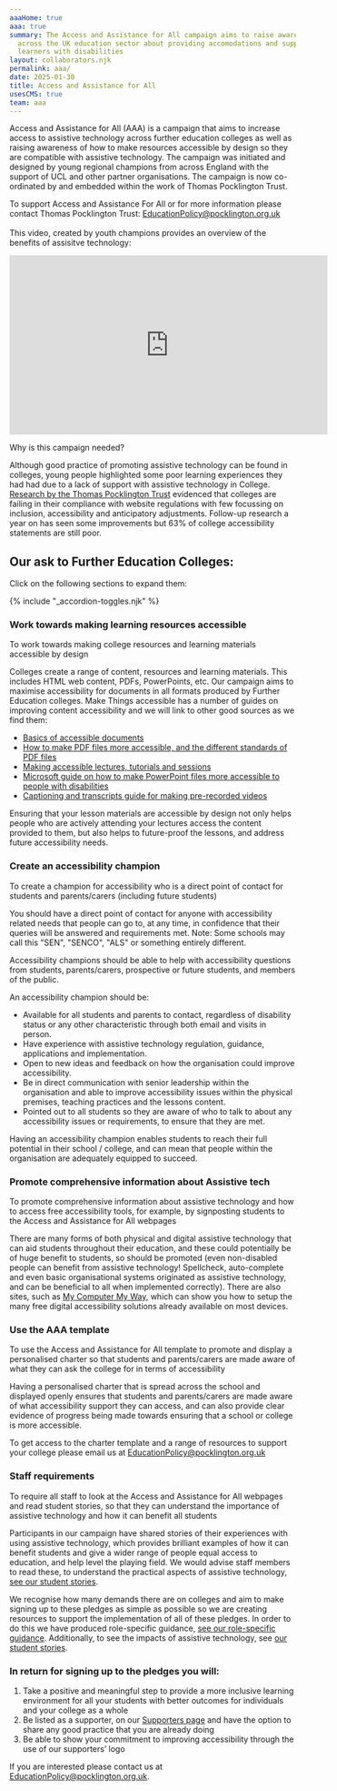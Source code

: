 ```yaml
---
aaaHome: true
aaa: true
summary: The Access and Assistance for All campaign aims to raise awareness
  across the UK education sector about providing accomodations and support for
  learners with disabilities
layout: collaborators.njk
permalink: aaa/
date: 2025-01-30
title: Access and Assistance for All
usesCMS: true
team: aaa
---
```

Access and Assistance for All (AAA) is a campaign that aims to increase access to assistive technology across further education colleges as well as raising awareness of how to make resources accessible by design so they are compatible with assistive technology. The campaign was initiated and designed by young regional champions from across England with the support of UCL and other partner organisations. The campaign is now co-ordinated by and embedded within the work of Thomas Pocklington Trust.

To support Access and Assistance For All or for more information please contact Thomas Pocklington Trust: [EducationPolicy@pocklington.org.uk](<>)\
\
This video, created by youth champions provides an overview of the benefits of assisitve technology:

<iframe width="560" height="315" src="https://www.youtube-nocookie.com/embed/r2yRs4DejyA" title="YouTube video player" frameborder="0" allow="accelerometer; autoplay; clipboard-write; encrypted-media; gyroscope; picture-in-picture;" allowfullscreen></iframe>

Why is this campaign needed?

Although good practice of promoting assistive technology can be found in colleges, young people highlighted some poor learning experiences they had had due to a lack of support with assistive technology in College. [Research by the Thomas Pocklington Trust](https://www.pocklington-trust.org.uk/student-support/professionals/technology-and-accessibility-in-fe-research/) evidenced that colleges are failing in their compliance with website regulations with few focussing on inclusion, accessibility and anticipatory adjustments. Follow-up research a year on has seen some improvements but 63% of college accessibility statements are still poor.

## Our ask to Further Education Colleges:

Click on the following sections to expand them:

<div class="accs__container flex--start">
{% include "_accordion-toggles.njk" %}

<h3 class="accordion">Work towards making learning resources accessible</h3>
<div class="accordion__panel">
<div>

To work towards making college resources and learning materials accessible by design

Colleges create a range of content, resources and learning materials. This includes HTML web content, PDFs, PowerPoints, etc. Our campaign aims to maximise accessibility for documents in all formats produced by Further Education colleges. Make Things accessible has a number of guides on improving content accessibility and we will link to other good sources as we find them:

* [Basics of accessible documents](https://www.makethingsaccessible.com/guides/accessible-document-basics/)
* [How to make PDF files more accessible, and the different standards of PDF files](https://www.makethingsaccessible.com/guides/pdf-standards-and-how-they-differ-in-terms-of-accessibility/)
* [Making accessible lectures, tutorials and sessions](https://www.makethingsaccessible.com/guides/accessible-lectures-tutorials-and-sessions/)
* [Microsoft guide on how to make PowerPoint files more accessible to people with disabilities](https://support.microsoft.com/en-us/office/make-your-powerpoint-presentations-accessible-to-people-with-disabilities-6f7772b2-2f33-4bd2-8ca7-dae3b2b3ef25)
* [Captioning and transcripts guide for making pre-recorded videos](https://www.makethingsaccessible.com/guides/captions-and-transcripts-for-use-in-content/)

Ensuring that your lesson materials are accessible by design not only helps people who are actively attending your lectures access the content provided to them, but also helps to future-proof the lessons, and address future accessibility needs.

</div>
</div>

<h3 class="accordion">Create an accessibility champion</h3>
<div class="accordion__panel">
<div>

To create a champion for accessibility who is a direct point of contact for students and parents/carers (including future students)

You should have a direct point of contact for anyone with accessibility related needs that people can go to, at any time, in confidence that their queries will be answered and requirements met. Note: Some schools may call this "SEN", "SENCO", "ALS" or something entirely different.

Accessibility champions should be able to help with accessibility questions from students, parents/carers, prospective or future students, and members of the public.

An accessibility champion should be:

* Available for all students and parents to contact, regardless of disability status or any other characteristic through both email and visits in person.
* Have experience with assistive technology regulation, guidance, applications and implementation.
* Open to new ideas and feedback on how the organisation could improve accessibility.
* Be in direct communication with senior leadership within the organisation and able to improve accessibility issues within the physical premises, teaching practices and the lessons content.
* Pointed out to all students so they are aware of who to talk to about any accessibility issues or requirements, to ensure that they are met.

Having an accessibility champion enables students to reach their full potential in their school / college, and can mean that people within the organisation are adequately equipped to succeed.

</div>
</div>

<h3 class="accordion">Promote comprehensive information about Assistive tech</h3>
<div class="accordion__panel">
<div>

To promote comprehensive information about assistive technology and how to access free accessibility tools, for example, by signposting students to the Access and Assistance for All webpages

There are many forms of both physical and digital assistive technology that can aid students throughout their education, and these could potentially be of huge benefit to students, so should be promoted (even non-disabled people can benefit from assistive technology! Spellcheck, auto-complete and even basic organisational systems originated as assistive technology, and can be beneficial to all when implemented correctly). There are also sites, such as [My Computer My Way](https://mcmw.abilitynet.org.uk/), which can show you how to setup the many free digital accessibility solutions already available on most devices.

</div>
</div>

<h3 class="accordion">Use the AAA template</h3>
<div class="accordion__panel">
<div>

To use the Access and Assistance for All template to promote and display a personalised charter so that students and parents/carers are made aware of what they can ask the college for in terms of accessibility

Having a personalised charter that is spread across the school and displayed openly ensures that students and parents/carers are made aware of what accessibility support they can access, and can also provide clear evidence of progress being made towards ensuring that a school or college is more accessible.

To get access to the charter template and a range of resources to support your college please email us at [EducationPolicy@pocklington.org.uk](mailto:EducationPolicy@pocklington.org.uk)

</div>
</div>

<h3 class="accordion">Staff requirements</h3>
<div class="accordion__panel">
<div>

To require all staff to look at the Access and Assistance for All webpages and read student stories, so that they can understand the importance of assistive technology and how it can benefit all students

Participants in our campaign have shared stories of their experiences with using assistive technology, which provides brilliant examples of how it can benefit students and give a wider range of people equal access to education, and help level the playing field. We would advise staff members to read these, to understand the practical aspects of assistive technology, [see our student stories](/aaa/student-stories/).

</div>
</div>
</div>

We recognise how many demands there are on colleges and aim to make signing up to these pledges as simple as possible so we are creating resources to support the implementation of all of these pledges. In order to do this we have produced role-specific guidance, [see our role-specific guidance](/aaa/roles/). Additionally, to see the impacts of assistive technology, see [our student stories](/aaa/student-stories/).

### In return for signing up to the pledges you will:

1. Take a positive and meaningful step to provide a more inclusive learning environment for all your students with better outcomes for individuals and your college as a whole
2. Be listed as a supporter, on our [Supporters page](/aaa/supporters/) and have the option to share any good practice that you are already doing
3. Be able to show your commitment to improving accessibility through the use of our supporters’ logo

If you are interested please contact us at [EducationPolicy@pocklington.org.uk](mailto:EducationPolicy@pocklington.org.uk).
